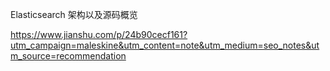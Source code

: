 Elasticsearch 架构以及源码概览

https://www.jianshu.com/p/24b90cecf161?utm_campaign=maleskine&utm_content=note&utm_medium=seo_notes&utm_source=recommendation
